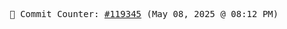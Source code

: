 <p align="center">
    <samp>
        📮 Commit Counter: <a href="https://github.com/Javascript-void0/Javascript-void0/commits/main">#119345</a> (May 08, 2025 @ 08:12 PM)
    </samp>
</p>